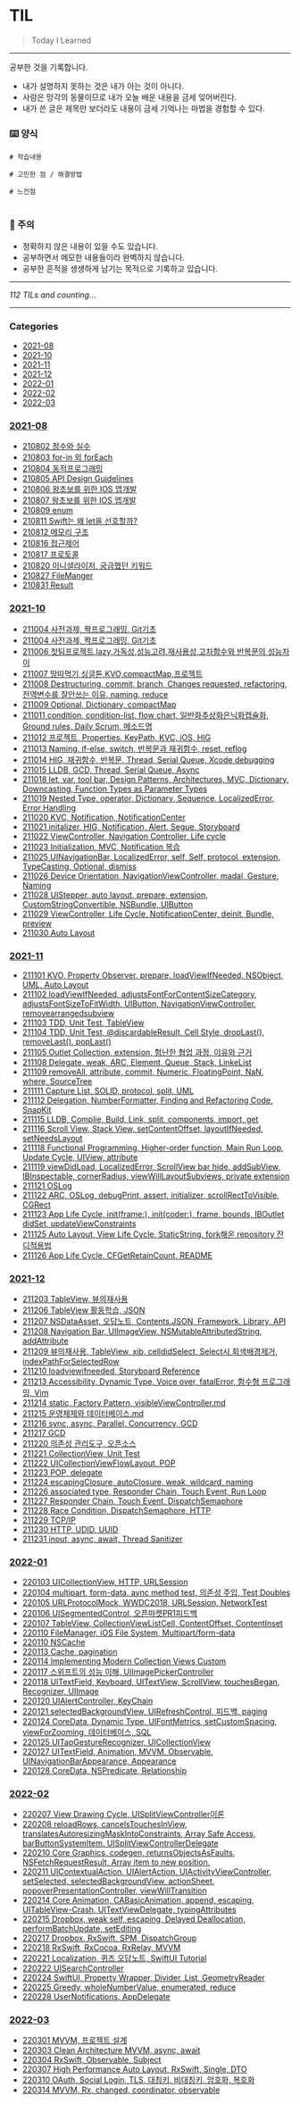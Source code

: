 # TIL
> Today I Learned


---

공부한 것을 기록합니다.
- 내가 설명하지 못하는 것은 내가 아는 것이 아니다.
- 사람은 망각의 동물이므로 내가 오늘 배운 내용을 금세 잊어버린다.
- 내가 쓴 글은 제목만 보더라도 내용이 금세 기억나는 마법을 경험할 수 있다.

### ⌨️ 양식
```
# 학습내용

# 고민한 점 / 해결방법

# 느낀점
```

#

### 👀 주의
- 정확하지 않은 내용이 있을 수도 있습니다.
- 공부하면서 메모한 내용들이라 완벽하지 않습니다. 
- 공부한 흔적을 생생하게 남기는 목적으로 기록하고 있습니다. 

---


_112 TILs and counting..._

---

### Categories

- [2021-08](#2021-08)
- [2021-10](#2021-10)
- [2021-11](#2021-11)
- [2021-12](#2021-12)
- [2022-01](#2022-01)
- [2022-02](#2022-02)
- [2022-03](#2022-03)

### [2021-08](#2021-08)
- [210802 정수와 실수](2021-08/210802_정수와_실수.md)
- [210803 for-in 외 forEach](2021-08/210803_for-in_외_forEach.md)
- [210804 동적프로그래밍](2021-08/210804_동적프로그래밍.md)
- [210805 API Design Guidelines](2021-08/210805_API_Design_Guidelines.md)
- [210806 왕초보를 위한 IOS 앱개발](2021-08/210806_왕초보를_위한_IOS_앱개발.md)
- [210807 왕초보를 위한 IOS 앱개발](2021-08/210807_왕초보를_위한_IOS_앱개발.md)
- [210809 enum](2021-08/210809_enum.md)
- [210811 Swift는 왜 let을 선호할까?](2021-08/210811_Swift는_왜_let을_선호할까?.md)
- [210812 메모리 구조](2021-08/210812_메모리_구조.md)
- [210816 접근제어](2021-08/210816_접근제어.md)
- [210817 프로토콜](2021-08/210817_프로토콜.md)
- [210820 이니셜라이저, 궁금했던 키워드](2021-08/210820_이니셜라이저,_궁금했던_키워드.md)
- [210827 FileManger](2021-08/210827_FileManger.md)
- [210831 Result](2021-08/210831_Result.md)

### [2021-10](#2021-10)
- [211004 사전과제, 짝프로그래밍, Git기초](2021-10/211004_사전과제:짝프로그래밍:Git기초.md)
- [211004 사전과제, 짝프로그래밍, Git기초](2021-10/211005_Git,첫_팀프로젝트_시작.md)
- [211006 첫팀프로젝트,lazy,가독성,성능고려,재사용성,고차함수와 반복문의 성능차이](2021-10/211006_첫팀프로젝트,lazy,가독성,성능고려,재사용성,고차함수와_반복문의_성능차이.md)
- [211007 땅따먹기,싱글톤,KVO,compactMap,프로젝트](2021-10/211007_땅따먹기,싱글톤,KVO,compactMap,프로젝트.md)
- [211008 Destructuring, commit, branch, Changes requested, refactoring, 전역변수를 잘안쓰는 이유, naming, reduce](2021-10/211008_Destructuring,_commit,_branch,_Changes_requested,_refactoring,_전역변수를_잘안쓰는_이유,_naming,_reduce.md)
- [211009 Optional, Dictionary, compactMap](2021-10/211009_Optional,_Dictionary,_compactMap.md)
- [211011 condition, condition-list, flow chart, 일반화추상화은닉화캡슐화, Ground rules, Daily Scrum, 메소드명](2021-10/211011_condition,_condition-list,_flow_chart,_일반화추상화은닉화캡슐화,_Ground_rules,_Daily_Scrum,_메소드명.md)
- [211012 프로젝트, Properties, KeyPath, KVC, iOS, HIG](2021-10/211012_프로젝트,_Properties,_KeyPath,_KVC,_iOS,_HIG.md)
- [211013 Naming, if-else, switch, 반복문과 재귀함수, reset, reflog](2021-10/211013_Naming,_if-else,_switch,_반복문과_재귀함수,_reset,_reflog.md)
- [211014 HIG, 재귀함수, 반복문, Thread, Serial Queue, Xcode debugging](2021-10/211014_HIG,_재귀함수,_반복문,_Thread,_Serial_Queue,_Xcode_debugging.md)
- [211015 LLDB, GCD, Thread, Serial Queue, Async](2021-10/211015_LLDB,_GCD,_Thread,_Serial_Queue,_Async.md)
- [211018 let, var, tool bar, Design Patterns, Architectures, MVC, Dictionary, Downcasting, Function Types as Parameter Types](2021-10/211018_let,_var,_tool_bar,_Design_Patterns,_Architectures,_MVC,_Dictionary,_Downcasting,_Function_Types_as_Parameter_Types.md)
- [211019 Nested Type, operator, Dictionary, Sequence, LocalizedError, Error Handling](2021-10/211019_Nested_Type,_operator,_Dictionary,_Sequence,_LocalizedError,_Error_Handling.md)
- [211020 KVC, Notification, NotificationCenter](2021-10/211020_KVC,_Notification,_NotificationCenter.md)
- [211021 initalizer, HIG, Notification, Alert, Segue, Storyboard](2021-10/211021_initalizer,_HIG,_Notification,_Alert,_Segue,_Storyboard.md)
- [211022 ViewController, Navigation Controller, Life cycle](2021-10/211022_ViewController,_Navigation_Controller,_Life_cycle.md)
- [211023 Initialization, MVC, Notification 복습](2021-10/211023_Initialization,_MVC,_Notification_복습.md)
- [211025 UINavigationBar, LocalizedError, self, Self, protocol, extension, TypeCasting, Optional, dismiss](2021-10/211025_UINavigationBar,_LocalizedError,_self,_Self,_protocol,_extension,_TypeCasting,_Optional,_dismiss.md)
- [211026 Device Orientation, NavigationViewController, madal, Gesture, Naming](2021-10/211026_Device_Orientation,_NavigationViewController,_madal,_Gesture,_Naming.md)
- [211028 UIStepper, auto layout, prepare, extension, CustomStringConvertible, NSBundle, UIButton](2021-10/211028_UIStepper,_auto_layout,_prepare,_extension,_CustomStringConvertible,_NSBundle,_UIButton.md)
- [211029 ViewController, Life Cycle, NotificationCenter, deinit, Bundle, preview](2021-10/211029_ViewController,_Life_Cycle,_NotificationCenter,_deinit,_Bundle,_preview.md)
- [211030 Auto Layout](2021-10/211030_Auto_Layout.md)

### [2021-11](#2021-11)
- [211101 KVO, Property Observer, prepare, loadViewIfNeeded, NSObject, UML, Auto Layout](2021-11/211101_KVO,_Property_Observer,_prepare,_loadViewIfNeeded,_NSObject,_UML,_Auto_Layout.md)
- [211102 loadViewIfNeeded, adjustsFontForContentSizeCategory, adjustsFontSizeToFitWidth, UIButton, NavigationViewController, removearrangedsubview](2021-11/211102_loadViewIfNeeded,_adjustsFontForContentSizeCategory,_adjustsFontSizeToFitWidth,_UIButton,_NavigationViewController,_removearrangedsubview.md)
- [211103 TDD, Unit Test, TableView](2021-11/211103_TDD,_Unit_Test,_TableView.md)
- [211104 TDD, Unit Test, @discardableResult, Cell Style, dropLast(), removeLast(), popLast()](2021-11/211104_TDD,_Unit_Test,_@discardableResult,_Cell_Style,_dropLast(),_removeLast(),_popLast().md)
- [211105 Outlet Collection, extension, 험난한 협업 과정, 이유와 근거](2021-11/211105_Outlet_Collection,_extension,_험난한_협업_과정,_이유와_근거.md)
- [211108 Delegate, weak, ARC, Element, Queue, Stack, LinkeList](2021-11/211108_Delegate,_weak,_ARC,_Element,_Queue,_Stack,_LinkeList.md)
- [211109 removeAll, attribute, commit, Numeric, FloatingPoint, NaN, where, SourceTree](2021-11/211109_removeAll,_attribute,_commit,_Numeric,_FloatingPoint,_NaN,_where,_SourceTree.md)
- [211111 Capture List, SOLID, protocol, split, UML](2021-11/211111_Capture_List,_SOLID,_protocol,_split,_UML.md)
- [211112 Delegation, NumberFormatter, Finding and Refactoring Code, SnapKit](2021-11/211112_Delegation,_NumberFormatter,_Finding_and_Refactoring_Code,_SnapKit.md)
- [211115 LLDB, Complie, Build, Link, split, components, import, get](2021-11/211115_LLDB,_Complie,_Build,_Link,_split,_components,_import,_get.md)
- [211116 Scroll View, Stack View, setContentOffset, layoutIfNeeded, setNeedsLayout](2021-11/211116_Scroll_View,_Stack_View,_setContentOffset,_layoutIfNeeded,_setNeedsLayout.md)
- [211118 Functional Programming, Higher-order function, Main Run Loop, Update Cycle, UIView, attribute](2021-11/211118_Functional_Programming,_Higher-order_function,_Main_Run_Loop,_Update_Cycle,_UIView,_attribute.md)
- [211119 viewDidLoad, LocalizedError, ScrollView bar hide, addSubView, IBInspectable, cornerRadius, viewWillLayoutSubviews, private extension](2021-11/211119_viewDidLoad,_LocalizedError,_ScrollView_bar_hide,_addSubView,_IBInspectable,_cornerRadius,_viewWillLayoutSubviews,_private_extension.md)
- [211121 OSLog](2021-11/211121_OSLog.md)
- [211122 ARC, OSLog, debugPrint, assert, initializer, scrollRectToVisible, CGRect](2021-11/211122_ARC,_OSLog,_debugPrint,_assert,_initializer,_scrollRectToVisible,_CGRect.md)
- [211123 App Life Cycle, init(frame:), init(coder:), frame, bounds, IBOutlet didSet, updateViewConstraints](2021-11/211123_App_Life_Cycle,_init(frame:),_init(coder:),_frame,_bounds,_IBOutlet_didSet,_updateViewConstraints.md)
- [211125 Auto Layout, View Life Cycle, StaticString, fork해온 repository 잔디적용법](2021-11/211125_Auto_Layout,_View_Life_Cycle,_StaticString,_fork해온_repository_잔디적용법.md)
- [211126 App Life Cycle, CFGetRetainCount, README](2021-11/211126_App_Life_Cycle,_CFGetRetainCount,_README.md)

### [2021-12](#2021-12)
- [211203 TableView, 뷰의재사용](2021-12/211203_TableView,_뷰의재사용.md)
- [211206 TableView 활동학습, JSON](2021-12/211206_TableView_활동학습,_JSON,_API.md)
- [211207 NSDataAsset, 오답노트, Contents.JSON, Framework, Library, API](2021-12/211207_NSDataAsset,_오답노트,_Contents.JSON,_Framework,_Library,_API.md)
- [211208 Navigation Bar, UIImageView, NSMutableAttributedString, addAttribute](2021-12/211208_Navigation_Bar,_UIImageView,_NSMutableAttributedString,_addAttribute.md)
- [211209 뷰의재사용, TableView, xib, celldidSelect, Select시 회색배경제거, indexPathForSelectedRow](2021-12/211209_뷰의재사용,_TableView,_xib,_celldidSelect,_Select시_회색배경제거,_indexPathForSelectedRow.md)
- [211210 loadviewifneeded, Storyboard Reference](2021-12/211210_loadviewifneeded,_Storyboard_Reference.md)
- [211213 Accessibility, Dynamic Type, Voice over, fatalError, 함수형 프로그래밍, Vim](2021-12/211213_Accessibility,_Dynamic_Type,_Voice_over,_fatalError,_함수형_프로그래밍,_Vim.md)
- [211214 static, Factory Pattern, visibleViewController.md](2021-12/211214_static,_Factory_Pattern,_visibleViewController.md)
- [211215 운영체제와 데이터베이스.md](2021-12/211215_운영체제와_데이터베이스.md)
- [211216 sync, async, Parallel, Concurrency, GCD](2021-12/211216_sync,_async,_Parallel,_Concurrency,_GCD.md)
- [211217 GCD](2021-12/211217_GCD.md)
- [211220 의존성 관리도구, 오픈소스](2021-12/211220_의존성_관리도구,_오픈소스.md)
- [211221 CollectionView, Unit Test](2021-12/211221_CollectionView,_Unit_Test.md)
- [211222 UICollectionViewFlowLayout, POP](2021-12/211222_UICollectionViewFlowLayout,_POP.md)
- [211223 POP, delegate](2021-12/211223_POP,_delegate.md)
- [211224 escapingClosure, autoClosure, weak, wildcard, naming](2021-12/211224_escapingClosure,_autoClosure,_weak,_wildcard,_naming.md)
- [211226 associated type, Responder Chain, Touch Event, Run Loop](2021-12/211226_associated_type,_Responder_Chain,_Touch_Event,_Run_Loop.md)
- [211227 Responder Chain, Touch Event, DispatchSemaphore](2021-12/211227_Responder_Chain,_Touch_Event,_DispatchSemaphore.md)
- [211228 Race Condition, DispatchSemaphore, HTTP](2021-12/211228_Race_Condition,_DispatchSemaphore,_HTTP.md)
- [211229 TCP/IP](2021-12/211229_TCP_IP.md)
- [211230 HTTP, UDID, UUID](2021-12/211230_HTTP,_UDID,_UUID.md)
- [211231 inout, async, await, Thread Sanitizer](2021-12/211231_inout,_async,_await,_Thread_Sanitizer.md)

### [2022-01](#2022-01)
- [220103 UICollectionView, HTTP, URLSession](2022-01/220103_UICollectionView,_HTTP,_URLSession.md)
- [220104 multipart, form-data, aync method test, 의존성 주입, Test Doubles](2022-01/220104_multipart,_form-data,_aync_method_test,_의존성_주입,_Test_Doubles.md)
- [220105 URLProtocolMock, WWDC2018, URLSession, NetworkTest](2022-01/220105_URLProtocolMock,_WWDC2018,_URLSession,_NetworkTest.md)
- [220106 UISegmentedControl, 오픈마켓PR1피드백](2022-01/220106_UISegmentedControl,_오픈마켓PR1피드백.md)
- [220107 TableView, CollectionViewListCell, ContentOffset, ContentInset](2022-01/220107_TableView,_CollectionViewListCell,_ContentOffset,_ContentInset.md)
- [220110 FileManager, iOS File System, Multipart/form-data](2022-01/220110_FileManager,_iOS_File_System,_Multipart_form-data.md)
- [220110 NSCache](2022-01/220110_NSCache.md)
- [220113 Cache, pagination](2022-01/220113_Cache,_pagination.md)
- [220114 Implementing Modern Collection Views Custom](2022-01/220114_Implementing_Modern_Collection_Views_Custom.md)
- [220117 스위프트의 성능 이해, UIImagePickerController](2022-01/220117_스위프트의_성능_이해,_UIImagePickerController.md)
- [220118 UITextField, Keyboard, UITextView, ScrollView, touchesBegan, Recognizer, UIImage](2022-01/220118_UITextField,_Keyboard,_UITextView,_ScrollView,_touchesBegan,_Recognizer,_UIImage.md)
- [220120 UIAlertController, KeyChain](2022-01/220120_UIAlertController,_KeyChain.md)
- [220121 selectedBackgroundView, UIRefreshControl, 피드백, paging](2022-01/220121_selectedBackgroundView,_UIRefreshControl,_피드백,_paging.md)
- [220124 CoreData, Dynamic Type, UIFontMetrics, setCustomSpacing, viewForZooming, 데이터베이스, SQL](2022-01/220124_CoreData,_Dynamic_Type,_UIFontMetrics,_setCustomSpacing,_viewForZooming,_데이터베이스,_SQL.md)
- [220125 UITapGestureRecognizer, UICollectionView](2022-01/220125_UITapGestureRecognizer,_UICollectionView.md)
- [220127 UITextField, Animation, MVVM, Observable, UINavigationBarAppearance, Appearance](2022-01/220127_UITextField,_Animation,_MVVM,_Observable,_UINavigationBarAppearance,_Appearance.md)
- [220128 CoreData, NSPredicate, Relationship](2022-01/220128_CoreData,_NSPredicate,_Relationship.md)

### [2022-02](#2022-02)
- [220207 View Drawing Cycle, UISplitViewController이론](2022-02/220207_View_Drawing_Cycle,_UISplitViewController이론.md)
- [220208 reloadRows, cancelsTouchesInView, translatesAutoresizingMaskIntoConstraints, Array Safe Access, barButtonSystemItem, UISplitViewControllerDelegate](2022-02/220208_reloadRows,_cancelsTouchesInView,_translatesAutoresizingMaskIntoConstraints,_Array_Safe_Access,_barButtonSystemItem,_UISplitViewControllerDelegate.md)
- [220210 Core Graphics, codegen, returnsObjectsAsFaults, NSFetchRequestResult, Array item to new position.](2022-02/220210_Core_Graphics,_codegen,_returnsObjectsAsFaults,_NSFetchRequestResult,_Array_item_to_new_position.md)
- [220211 UIContextualAction, UIAlertAction, UIActivityViewController, setSelected, selectedBackgroundView, actionSheet, popoverPresentationController, viewWillTransition](2022-02/220211_UIContextualAction,_UIAlertAction,_UIActivityViewController,_setSelected,_selectedBackgroundView,_actionSheet,_popoverPresentationController,_viewWillTransition.md)
- [220214 Core Animation, CABasicAnimation, append, escaping, UITableView-Crash, UITextViewDelegate, typingAttributes](2022-02/220214_Core_Animation,_CABasicAnimation,_append,_escaping,_UITableView-Crash,_UITextViewDelegate,_typingAttributes.md)
- [220215 Dropbox, weak self, escaping, Delayed Deallocation, performBatchUpdate, setEditing](2022-02/220215_Dropbox,_weak_self,_escaping,_Delayed_Deallocation,_performBatchUpdate,_setEditing.md)
- [220217 Dropbox, RxSwift, SPM, DispatchGroup](2022-02/220217_Dropbox,_RxSwift,_SPM,_DispatchGroup.md)
- [220218 RxSwift, RxCocoa, RxRelay, MVVM](2022-02/220218_RxSwift,_RxCocoa,_RxRelay,_MVVM.md)
- [220221 Localization, 퀴즈 오답노트, SwiftUI Tutorial](2022-02/220221_Localization,_퀴즈_오답노트,_SwiftUI_Tutorial.md)
- [220222 UISearchController](2022-02/220222_UISearchController.md)
- [220224 SwiftUI, Property Wrapper, Divider, List, GeometryReader](2022-02/220224_SwiftUI,_Property_Wrapper,_Divider,_List,_GeometryReader.md)
- [220225 Greedy, wholeNumberValue, enumerated, reduce](2022-02/220225_Greedy,_wholeNumberValue,_enumerated,_reduce.md)
- [220228 UserNotifications, AppDelegate](2022-02/220228_UserNotifications,_AppDelegate.md)

### [2022-03](#2022-03)
- [220301 MVVM, 프로젝트 설계](2022-03/220301_MVVM,_프로젝트_설계.md)
- [220303 Clean Architecture MVVM, async, await](2022-03/220303_Clean_Architecture_MVVM,_async,_await.md)
- [220304 RxSwift, Observable, Subject](2022-03/220304_RxSwift,_Observable,_Subject.md)
- [220307 High Performance Auto Layout, RxSwift, Single, DTO](2022-03/220307_High_Performance_Auto_Layout,_RxSwift,_Single,_DTO.md)
- [220310 OAuth, Social Login, TLS, 대칭키, 비대칭키, 암호화, 복호화](2022-03/220310_OAuth,_Social_Login,_TLS,_대칭키,_비대칭키,_암호화,_복호화.md)
- [220314 MVVM, Rx, changed, coordinator, observable](2022-03/220314_MVVM,_Rx,_changed,_coordinator,_observable.md)

[1]: https://github.com/marketplace/actions/til-auto-format-readme


